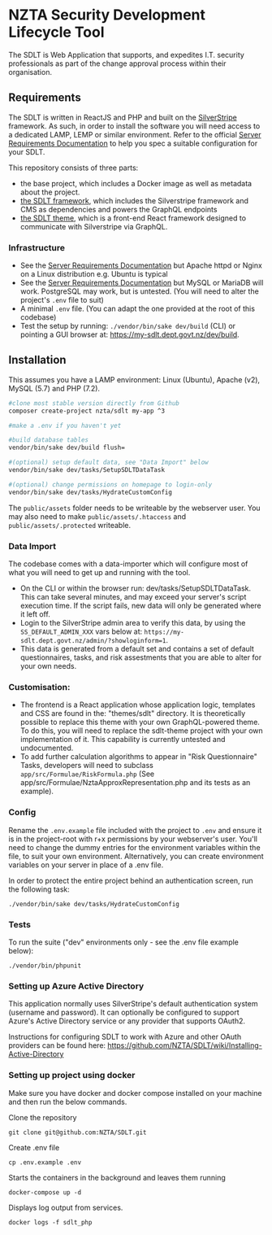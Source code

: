 # NZTA Security Development Lifecycle Tool

The SDLT is Web Application that supports, and expedites I.T. security professionals as part of the change approval process within their organisation.

## Requirements

The SDLT is written in ReactJS and PHP and built on the [SilverStripe](https://silverstripe.org) framework. As such, in order to install the software you will need access to a dedicated LAMP, LEMP or similar environment. Refer to the official [Server Requirements Documentation](https://docs.silverstripe.org/en/4/getting_started/server_requirements/) to help you spec a suitable configuration for your SDLT.

This repository consists of three parts:
* the base project, which includes a Docker image as well as metadata about the project.
* [the SDLT framework](https://github.com/nzta/sdlt-framework), which includes the Silverstripe framework and CMS as dependencies and powers the GraphQL endpoints
* [the SDLT theme](https://github.com/nzta/sdlt-theme), which is a front-end React framework designed to communicate with Silverstripe via GraphQL.

### Infrastructure

* See the [Server Requirements Documentation](https://docs.silverstripe.org/en/4/getting_started/server_requirements/) but Apache httpd or Nginx on a Linux distribution e.g. Ubuntu is typical
* See the [Server Requirements Documentation](https://docs.silverstripe.org/en/4/getting_started/server_requirements/) but MySQL or MariaDB will work. PostgreSQL may work, but is untested. (You will need to alter the project's `.env` file to suit)
* A minimal `.env` file. (You can adapt the one provided at the root of this codebase)
* Test the setup by running: `./vendor/bin/sake dev/build` (CLI) or pointing a GUI browser at: https://my-sdlt.dept.govt.nz/dev/build.

## Installation

This assumes you have a LAMP environment: Linux (Ubuntu), Apache (v2), MySQL (5.7) and PHP (7.2).

```sh
#clone most stable version directly from Github
composer create-project nzta/sdlt my-app ^3

#make a .env if you haven't yet

#build database tables
vendor/bin/sake dev/build flush=

#(optional) setup default data, see "Data Import" below
vendor/bin/sake dev/tasks/SetupSDLTDataTask 

#(optional) change permissions on homepage to login-only
vendor/bin/sake dev/tasks/HydrateCustomConfig
```

The `public/assets` folder needs to be writeable by the webserver user. You may also need to make `public/assets/.htaccess` and `public/assets/.protected` writeable. 

### Data Import

The codebase comes with a data-importer which will configure most of what you will need to get up and running with the tool.

* On the CLI or within the browser run: dev/tasks/SetupSDLTDataTask. This can take several minutes, and may exceed your server's script execution time. If the script fails, new data will only be generated where it left off.
* Login to the SilverStripe admin area to verify this data, by using the `SS_DEFAULT_ADMIN_XXX` vars below at: `https://my-sdlt.dept.govt.nz/admin/?showloginform=1`. 
* This data is generated from a default set and contains a set of default questionnaires, tasks, and risk assestments that you are able to alter for your own needs. 

### Customisation:

* The frontend is a React application whose application logic, templates and CSS are found in the: "themes/sdlt" directory. It is theoretically possible to replace this theme with your own GraphQL-powered theme. To do this, you will need to replace the sdlt-theme project with your own implementation of it. This capability is currently untested and undocumented.
* To add further calculation algorithms to appear in "Risk Questionnaire" Tasks, developers will need to subclass `app/src/Formulae/RiskFormula.php` (See app/src/Formulae/NztaApproxRepresentation.php and its tests as an example).

### Config

Rename the `.env.example` file included with the project to `.env` and ensure it is in the project-root with r+x permissions by your webserver's user. You'll need to change the dummy entries for the environment variables within the file, to suit your own environment. Alternatively, you can create environment variables on your server in place of a .env file.

In order to protect the entire project behind an authentication screen, run the following task:

```
./vendor/bin/sake dev/tasks/HydrateCustomConfig
```

### Tests

To run the suite ("dev" environments only - see the .env file example below):

```
./vendor/bin/phpunit
```

### Setting up Azure Active Directory

This application normally uses SilverStripe's default authentication system (username and password). It can optionally be configured to support Azure's Active Directory service or any provider that supports OAuth2.

Instructions for configuring SDLT to work with Azure and other OAuth providers can be found here: https://github.com/NZTA/SDLT/wiki/Installing-Active-Directory

### Setting up project using docker
Make sure you have docker and docker compose installed on your machine and then run the below commands.

Clone the repository
```
git clone git@github.com:NZTA/SDLT.git
```
Create .env file
```
cp .env.example .env
```
Starts the containers in the background and leaves them running
```
docker-compose up -d
```
Displays log output from services.
```
docker logs -f sdlt_php
```
